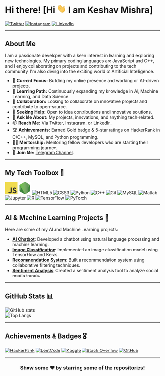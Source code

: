 # Hi there! [Hi <img src="https://raw.githubusercontent.com/ABSphreak/ABSphreak/master/gifs/Hi.gif" width="30px"> I am Keshav Mishra]


[![Twitter](https://img.shields.io/badge/twitter-%231DA1F2.svg?&style=for-the-badge&logo=twitter&logoColor=white)][twitter]
[![Instagram](https://img.shields.io/badge/instagram-%231DA1F2.svg?&style=for-the-badge&logo=instagram&logoColor=white)][Instagram]
[![LinkedIn](https://img.shields.io/badge/linkedin-blue.svg?&style=for-the-badge&logo=linkedin&logoColor=white)][LinkedIn]

---

## About Me

I am a passionate developer with a keen interest in learning and exploring new technologies. My primary coding languages are JavaScript and C++, and I enjoy collaborating on projects and contributing to the tech community. I'm also diving into the exciting world of Artificial Intelligence.

- 🔭 **Current Focus:** Building my online presence and working on AI-driven projects.
- 🌱 **Learning Path:** Continuously expanding my knowledge in AI, Machine Learning, and Data Science.
- 👯 **Collaboration:** Looking to collaborate on innovative projects and contribute to open-source.
- 🤔 **Seeking Help:** Open to idea contributions and innovative solutions.
- 💬 **Ask Me About:** My projects, innovations, and anything tech-related.
- 📫 **Reach Me:** Via [Twitter][twitter], [Instagram][Instagram], or [LinkedIn][LinkedIn].
- 🏆 **Achievements:** Earned Gold badge & 5-star ratings on HackerRank in C/C++, MySQL, and Python programming.
- 🧑‍🏫 **Mentorship:** Mentoring fellow developers who are starting their programming journey.
- 📢 **Join Me:** [Telegram Channel](https://t.me/keshav0730).

---

## My Tech Toolbox 🧰

<p align="left">
 <img height="40" src="https://raw.githubusercontent.com/github/explore/80688e429a7d4ef2fca1e82350fe8e3517d3494d/topics/javascript/javascript.png" alt="JavaScript" />
 <img height="40" src="https://raw.githubusercontent.com/github/explore/80688e429a7d4ef2fca1e82350fe8e3517d3494d/topics/nodejs/nodejs.png" alt="Node.js" />  
 <img height="40" src="https://upload.wikimedia.org/wikipedia/commons/thumb/6/61/HTML5_logo_and_wordmark.svg/512px-HTML5_logo_and_wordmark.svg.png" alt="HTML5" />
 <img height="40" src="https://upload.wikimedia.org/wikipedia/commons/thumb/d/d5/CSS3_logo_and_wordmark.svg/1200px-CSS3_logo_and_wordmark.svg.png" alt="CSS3" />
 <img height="40" src="https://cdn3.iconfinder.com/data/icons/logos-and-brands-adobe/512/267_Python-512.png" alt="Python" />
 <img height="40" src="https://i.pinimg.com/originals/99/f8/87/99f887833c475448723d3c9ac16c179b.png" alt="C++" />
 <img height="40" src="https://www.vectorlogo.zone/logos/git-scm/git-scm-icon.svg" alt="Git" />
 <img height="40" src="https://i.pinimg.com/originals/50/f1/58/50f1582a95bdac10f1c3fa295c8b947b.png" alt="MySQL" />
 <img height="40" src="https://upload.wikimedia.org/wikipedia/commons/2/21/Matlab_Logo.png" alt="Matlab" />
 <img height="40" src="https://upload.wikimedia.org/wikipedia/commons/3/38/Jupyter_logo.svg" alt="Jupyter" />
 <img height="40" src="https://upload.wikimedia.org/wikipedia/commons/1/1b/R_logo.svg" alt="R" />
 <img height="40" src="https://www.vectorlogo.zone/logos/tensorflow/tensorflow-icon.svg" alt="TensorFlow" />
 <img height="40" src="https://upload.wikimedia.org/wikipedia/commons/1/10/PyTorch_logo_icon.svg" alt="PyTorch" />
</p>

---

## AI & Machine Learning Projects 🧠

Here are some of my AI and Machine Learning projects:

- **[AI Chatbot](#)**: Developed a chatbot using natural language processing and machine learning.
- **[Image Classification](#)**: Implemented an image classification model using TensorFlow and Keras.
- **[Recommendation System](#)**: Built a recommendation system using collaborative filtering techniques.
- **[Sentiment Analysis](#)**: Created a sentiment analysis tool to analyze social media trends.

---

## GitHub Stats 📊

![GitHub stats](https://github-readme-stats.vercel.app/api?username=keshav0730&show_icons=true&theme=radical)  
![Top Langs](https://github-readme-stats.vercel.app/api/top-langs/?username=keshav0730&layout=compact&theme=radical)

---

## Achievements & Badges 🎖️

[![HackerRank](https://img.shields.io/badge/-HackerRank-2EC866?style=flat&logo=HackerRank&logoColor=white)](https://www.hackerrank.com/keshav0730)
[![LeetCode](https://img.shields.io/badge/-LeetCode-FFA116?style=flat&logo=LeetCode&logoColor=white)](https://leetcode.com/keshav0730)
[![Kaggle](https://img.shields.io/badge/-Kaggle-20BEFF?style=flat&logo=Kaggle&logoColor=white)](https://www.kaggle.com/keshav0730)
[![Stack Overflow](https://img.shields.io/badge/-Stack%20Overflow-FE7A16?style=flat&logo=Stack%20Overflow&logoColor=white)](https://stackoverflow.com/users/1234567/keshav-mishra)
[![GitHub](https://img.shields.io/badge/-GitHub-181717?style=flat&logo=GitHub&logoColor=white)](https://github.com/keshav0730)

---

<h3 align="center">Show some ❤️ by starring some of the repositories!</h3>

[twitter]: https://twitter.com/KeshavMishra07 "target=_blank"
[linkedin]: https://www.linkedin.com/in/keshav-k-mishra-b3089b165/ "target=_blank"
[Instagram]: https://www.instagram.com/keshav0730/ "target=_blank"
